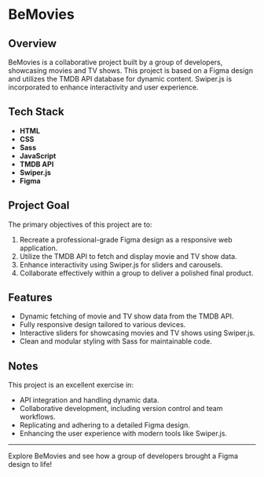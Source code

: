 # BeMovies

## Overview
BeMovies is a collaborative project built by a group of developers, showcasing movies and TV shows. This project is based on a Figma design and utilizes the TMDB API database for dynamic content. Swiper.js is incorporated to enhance interactivity and user experience.

## Tech Stack
- **HTML**
- **CSS**
- **Sass**
- **JavaScript**
- **TMDB API**
- **Swiper.js**
- **Figma**

## Project Goal
The primary objectives of this project are to:
1. Recreate a professional-grade Figma design as a responsive web application.
2. Utilize the TMDB API to fetch and display movie and TV show data.
3. Enhance interactivity using Swiper.js for sliders and carousels.
4. Collaborate effectively within a group to deliver a polished final product.

## Features
- Dynamic fetching of movie and TV show data from the TMDB API.
- Fully responsive design tailored to various devices.
- Interactive sliders for showcasing movies and TV shows using Swiper.js.
- Clean and modular styling with Sass for maintainable code.

## Notes
This project is an excellent exercise in:
- API integration and handling dynamic data.
- Collaborative development, including version control and team workflows.
- Replicating and adhering to a detailed Figma design.
- Enhancing the user experience with modern tools like Swiper.js.

---
Explore BeMovies and see how a group of developers brought a Figma design to life!
